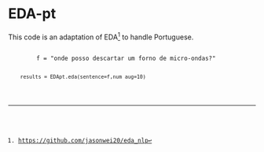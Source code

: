 # EDA-pt

This code is an adaptation of EDA[^1] to handle Portuguese.

<code>
        f = "onde posso descartar um forno de micro-ondas?"
        
        results = EDApt.eda(sentence=f,num_aug=10)


[^1]: https://github.com/jasonwei20/eda_nlp

